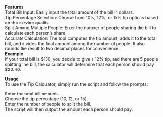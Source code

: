 <b>Features</b><br>
Total Bill Input: Easily input the total amount of the bill in dollars.<br>
Tip Percentage Selection: Choose from 10%, 12%, or 15% tip options based on the service quality.<br>
Split Among Multiple People: Enter the number of people sharing the bill to calculate each person’s share.<br>
Accurate Calculation: The tool computes the tip amount, adds it to the total bill, and divides the final amount among the number of people. It also rounds the result to two decimal places for convenience.<br>
<b>Example</b><br>
If your total bill is $100, you decide to give a 12% tip, and there are 5 people splitting the bill, the calculator will determine that each person should pay $22.40.<br>

<b>Usage</b><br>
To use the Tip Calculator, simply run the script and follow the prompts:<br>

Enter the total bill amount.<br>
Choose the tip percentage (10, 12, or 15).<br>
Enter the number of people to split the bill.<br>
The script will then output the amount each person should pay.<br>



